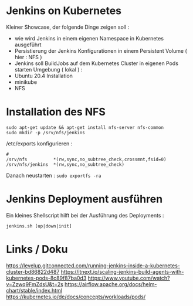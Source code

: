 # Jenkins on Kubernetes
Kleiner Showcase, der folgende Dinge zeigen soll :
* wie wird Jenkins in einem eigenen Namespace in Kubernetes ausgeführt
* Persistierung der Jenkins Konfigurationen in einem Persistent Volume ( hier : NFS )
* Jenkins soll BuildJobs auf dem Kubernetes Cluster in eigenen Pods starten
Umgebung ( lokal ) :
* Ubuntu 20.4 Installation 
* minikube
* NFS 

# Installation des NFS

```
sudo apt-get update && apt-get install nfs-server nfs-common
sudo mkdir -p /srv/nfs/jenkins
```

/etc/exports konfigurieren : 
```
#
/srv/nfs          *(rw,sync,no_subtree_check,crossmnt,fsid=0)
/srv/nfs/jenkins  *(rw,sync,no_subtree_check)
```

Danach neustarten :
```sudo exportfs -ra```

# Jenkins Deployment ausführen 
Ein kleines Shellscript hilft bei der Ausführung des Deployments :
```
jenkins.sh [up|down|init]
```

# 

# Links / Doku
https://levelup.gitconnected.com/running-jenkins-inside-a-kubernetes-cluster-bd86822d487
https://itnext.io/scaling-jenkins-build-agents-with-kubernetes-pods-8c89f87ba0d3
https://www.youtube.com/watch?v=Zzwq9FmZdsU&t=2s
https://airflow.apache.org/docs/helm-chart/stable/index.html
https://kubernetes.io/de/docs/concepts/workloads/pods/


